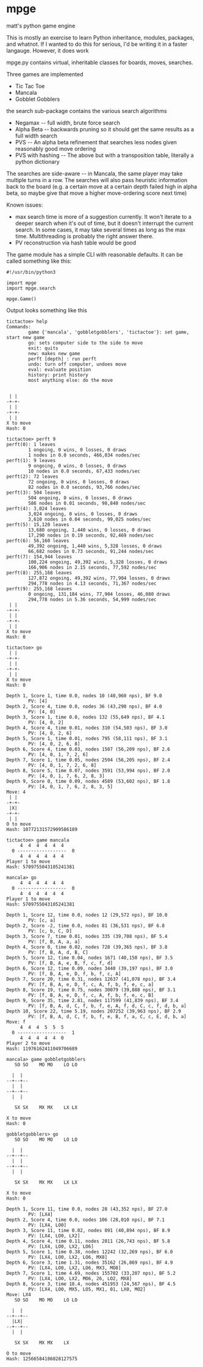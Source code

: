 # mpge

matt's python game engine

This is mostly an exercise to learn Python inheritance, modules, packages, and whatnot.  If I wanted to do this for serious, I'd be writing it in a faster langauge.  However, it does work

mpge.py contains virtual, inheritable classes for boards, moves, searches.

Three games are implemented
* Tic Tac Toe
* Mancala
* Gobblet Gobblers

the search sub-package contains the various search algorithms

* Negamax -- full width, brute force search
* Alpha Beta -- backwards pruning so it should get the same results as a full width search
* PVS -- An alpha beta refinement that searches less nodes given reasonably good move ordering
* PVS with hashing -- The above but with a transposition table, literally a python dictionary

The searches are side-aware -- in Mancala, the same player may take multiple turns in a row.
The searches will also pass heuristic information back to the board (e.g. a certain move at a 
certain depth failed high in alpha beta, so maybe give that move a higher move-ordering score next time)


Known issues:

* max search time is more of a suggestion currently.  It won't iterate to a deeper search when it's out of time, but it doesn't interrupt the current search.  In some cases, it may take several times as long as the max time.  Multithreading is probably the right answer there.
* PV reconstruction via hash table would be good

The game module has a simple CLI with reasonable defaults.  It can be called something like this:

```
#!/usr/bin/python3

import mpge
import mpge.search

mpge.Game()
```

Output looks something like this

```
tictactoe> help
Commands:
        game {'mancala', 'gobbletgobblers', 'tictactoe'}: set game, start new game
        go: sets computer side to the side to move
        exit: quits
        new: makes new game
        perft [depth] : run perft
        undo: turn off computer, undoes move
        eval: evaluate position
        history: print history
        most anything else: do the move


 | |
-+-+-
 | |
-+-+-
 | |
X to move
Hash: 0

tictactoe> perft 9
perft(0): 1 leaves
        1 ongoing, 0 wins, 0 losses, 0 draws
        1 nodes in 0.0 seconds, 466,034 nodes/sec
perft(1): 9 leaves
        9 ongoing, 0 wins, 0 losses, 0 draws
        10 nodes in 0.0 seconds, 67,433 nodes/sec
perft(2): 72 leaves
        72 ongoing, 0 wins, 0 losses, 0 draws
        82 nodes in 0.0 seconds, 93,766 nodes/sec
perft(3): 504 leaves
        504 ongoing, 0 wins, 0 losses, 0 draws
        586 nodes in 0.01 seconds, 98,840 nodes/sec
perft(4): 3,024 leaves
        3,024 ongoing, 0 wins, 0 losses, 0 draws
        3,610 nodes in 0.04 seconds, 99,025 nodes/sec
perft(5): 15,120 leaves
        13,680 ongoing, 1,440 wins, 0 losses, 0 draws
        17,290 nodes in 0.19 seconds, 92,469 nodes/sec
perft(6): 56,160 leaves
        49,392 ongoing, 1,440 wins, 5,328 losses, 0 draws
        66,682 nodes in 0.73 seconds, 91,244 nodes/sec
perft(7): 154,944 leaves
        100,224 ongoing, 49,392 wins, 5,328 losses, 0 draws
        166,906 nodes in 2.15 seconds, 77,592 nodes/sec
perft(8): 255,168 leaves
        127,872 ongoing, 49,392 wins, 77,904 losses, 0 draws
        294,778 nodes in 4.13 seconds, 71,367 nodes/sec
perft(9): 255,168 leaves
        0 ongoing, 131,184 wins, 77,904 losses, 46,080 draws
        294,778 nodes in 5.36 seconds, 54,999 nodes/sec
 | |
-+-+-
 | |
-+-+-
 | |
X to move
Hash: 0

tictactoe> go
 | |
-+-+-
 | |
-+-+-
 | |
X to move
Hash: 0

Depth 1, Score 1, time 0.0, nodes 10 (40,960 nps), BF 9.0
        PV: [4]
Depth 2, Score 4, time 0.0, nodes 36 (43,290 nps), BF 4.0
        PV: [4, 0]
Depth 3, Score 1, time 0.0, nodes 132 (55,649 nps), BF 4.1
        PV: [4, 0, 2]
Depth 4, Score 4, time 0.01, nodes 310 (54,503 nps), BF 3.0
        PV: [4, 0, 2, 6]
Depth 5, Score 1, time 0.01, nodes 795 (58,111 nps), BF 3.1
        PV: [4, 0, 2, 6, 8]
Depth 6, Score 4, time 0.03, nodes 1507 (56,209 nps), BF 2.6
        PV: [4, 0, 1, 7, 2, 6]
Depth 7, Score 1, time 0.05, nodes 2594 (56,205 nps), BF 2.4
        PV: [4, 0, 1, 7, 2, 6, 8]
Depth 8, Score 5, time 0.07, nodes 3591 (53,994 nps), BF 2.0
        PV: [4, 0, 1, 7, 6, 2, 8, 3]
Depth 9, Score 0, time 0.09, nodes 4589 (53,602 nps), BF 1.8
        PV: [4, 0, 1, 7, 6, 2, 8, 3, 5]
Move: 4
 | |
-+-+-
 |X|
-+-+-
 | |
O to move
Hash: 10772131572909586189

tictactoe> game mancala
     4  4  4  4  4  4
  0 ------------------  0
     4  4  4  4  4  4
Player 1 to move
Hash: 5709755043105241381

mancala> go
     4  4  4  4  4  4
  0 ------------------  0
     4  4  4  4  4  4
Player 1 to move
Hash: 5709755043105241381

Depth 1, Score 12, time 0.0, nodes 12 (29,572 nps), BF 10.0
        PV: [c, a]
Depth 2, Score -2, time 0.0, nodes 81 (36,531 nps), BF 6.8
        PV: [c, b, C, D]
Depth 3, Score 7, time 0.01, nodes 335 (39,708 nps), BF 5.4
        PV: [f, B, A, a, a]
Depth 4, Score 0, time 0.02, nodes 728 (39,365 nps), BF 3.8
        PV: [f, B, A, d, B, C]
Depth 5, Score 12, time 0.04, nodes 1671 (40,150 nps), BF 3.5
        PV: [f, B, A, e, B, f, c, f, d]
Depth 6, Score 12, time 0.09, nodes 3440 (39,197 nps), BF 3.0
        PV: [f, B, A, e, D, f, b, f, c, A]
Depth 7, Score 20, time 0.31, nodes 12637 (41,078 nps), BF 3.4
        PV: [f, B, A, e, D, f, c, A, f, b, f, e, c, a]
Depth 8, Score 19, time 0.75, nodes 30079 (39,888 nps), BF 3.1
        PV: [f, B, A, e, D, f, c, A, f, b, f, e, c, B]
Depth 9, Score 35, time 2.81, nodes 117599 (41,839 nps), BF 3.4
        PV: [f, B, A, d, C, f, b, f, e, A, f, d, C, c, f, d, b, a]
Depth 10, Score 22, time 5.19, nodes 207252 (39,963 nps), BF 2.9
        PV: [f, B, A, d, C, f, b, f, e, B, f, a, C, c, E, d, b, a]
Move: f
     4  4  4  5  5  5
  0 ------------------  1
     4  4  4  4  4  0
Player 2 to move
Hash: 11976162411049706689

mancala> game gobbletgobblers
   SO SO    MO MO    LO LO

  |  |
--+--+--
  |  |
--+--+--
  |  |

   SX SX    MX MX    LX LX

X to move
Hash: 0

gobbletgobblers> go
   SO SO    MO MO    LO LO

  |  |
--+--+--
  |  |
--+--+--
  |  |

   SX SX    MX MX    LX LX

X to move
Hash: 0

Depth 1, Score 11, time 0.0, nodes 28 (43,352 nps), BF 27.0
        PV: [LX4]
Depth 2, Score 4, time 0.0, nodes 106 (28,010 nps), BF 7.1
        PV: [LX4, LO0]
Depth 3, Score 11, time 0.02, nodes 891 (40,894 nps), BF 8.9
        PV: [LX4, LO0, LX2]
Depth 4, Score 4, time 0.11, nodes 2811 (26,743 nps), BF 5.8
        PV: [LX4, LO0, LX2, LO6]
Depth 5, Score 1, time 0.38, nodes 12242 (32,269 nps), BF 6.0
        PV: [LX4, LO0, LX2, LO6, MX8]
Depth 6, Score 3, time 1.31, nodes 35162 (26,869 nps), BF 4.9
        PV: [LX4, LO0, LX2, LO6, MX3, MO8]
Depth 7, Score 1, time 4.69, nodes 155702 (33,207 nps), BF 5.2
        PV: [LX4, LO0, LX2, MO6, 26, LO2, MX8]
Depth 8, Score 3, time 18.4, nodes 451953 (24,567 nps), BF 4.5
        PV: [LX4, LO0, MX5, LO5, MX1, 01, LX0, MO2]
Move: LX4
   SO SO    MO MO    LO LO

  |  |
--+--+--
  |LX|
--+--+--
  |  |

   SX SX    MX MX    LX

O to move
Hash: 12566584186028127575
```



